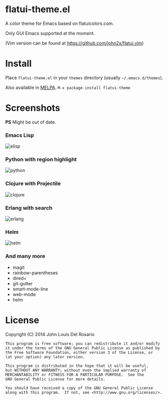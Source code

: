 # flatui-theme.el

A color theme for Emacs based on flatuicolors.com.

Only GUI Emacs supported at the moment.

(Vim version can be found at https://github.com/john2x/flatui.vim)

# Install

Place `flatui-theme.el` in your `themes` directory (usually `~/.emacs.d/themes`).

Also available in [MELPA][melpa]. `M-x package-install flatui-theme`

[melpa]: http://melpa.milkbox.net/#/flatui-theme

# Screenshots

**PS** Might be out of date.

### Emacs Lisp
![elisp](https://raw.githubusercontent.com/john2x/flatui-theme.el/master/screenshots/elisp.png)

### Python with region highlight
![python](https://raw.githubusercontent.com/john2x/flatui-theme.el/master/screenshots/python-with-highlight.png)

### Clojure with Projectile
![clojure](https://github.com/john2x/flatui-theme.el/raw/master/screenshots/clojure-with-projectile.png)

### Erlang with search
![erlang](https://raw.githubusercontent.com/john2x/flatui-theme.el/master/screenshots/erlang-with-search.png)

### Helm
![helm](https://raw.githubusercontent.com/john2x/flatui-theme.el/master/screenshots/helm-m-x.png)

### And many more
- magit
- rainbow-parentheses
- dired+
- git-gutter
- smart-mode-line
- web-mode
- helm

# License

Copyright (C) 2014 John Louis Del Rosario

    This program is free software; you can redistribute it and/or modify
    it under the terms of the GNU General Public License as published by
    the Free Software Foundation, either version 3 of the License, or
    (at your option) any later version.
    
    This program is distributed in the hope that it will be useful,
    but WITHOUT ANY WARRANTY; without even the implied warranty of
    MERCHANTABILITY or FITNESS FOR A PARTICULAR PURPOSE.  See the
    GNU General Public License for more details.
    
    You should have received a copy of the GNU General Public License
    along with this program.  If not, see <http://www.gnu.org/licenses/>.

